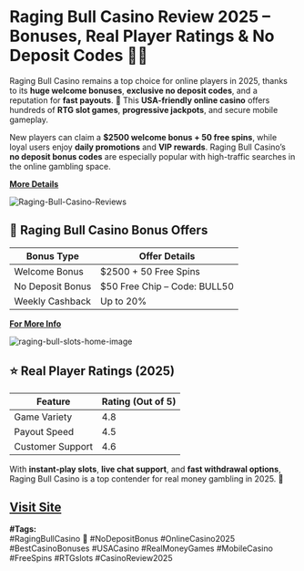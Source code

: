 # Raging Bull Casino Review 2025 – Bonuses, Real Player Ratings & No Deposit Codes 🎰🔥

Raging Bull Casino remains a top choice for online players in 2025, thanks to its **huge welcome bonuses**, **exclusive no deposit codes**, and a reputation for **fast payouts**. 🤑 This **USA-friendly online casino** offers hundreds of **RTG slot games**, **progressive jackpots**, and secure mobile gameplay.

New players can claim a **$2500 welcome bonus + 50 free spins**, while loyal users enjoy **daily promotions** and **VIP rewards**. Raging Bull Casino’s **no deposit bonus codes** are especially popular with high-traffic searches in the online gambling space.

[**More Details**](https://bitly.cx/Wzv00)

![Raging-Bull-Casino-Reviews](https://github.com/user-attachments/assets/555e6100-803a-40c7-9e1f-7c6f8a534157)

## 🎁 Raging Bull Casino Bonus Offers

| Bonus Type         | Offer Details                   |
|--------------------|----------------------------------|
| Welcome Bonus      | $2500 + 50 Free Spins            |
| No Deposit Bonus   | $50 Free Chip – Code: BULL50     |
| Weekly Cashback    | Up to 20%                        |

[**For More Info**](https://bitly.cx/YAxD)

![raging-bull-slots-home-image](https://github.com/user-attachments/assets/d996ef14-2112-408d-9d03-59c5353a64fd)

## ⭐ Real Player Ratings (2025)

| Feature             | Rating (Out of 5) |
|---------------------|------------------|
| Game Variety        | 4.8              |
| Payout Speed        | 4.5              |
| Customer Support    | 4.6              |

With **instant-play slots**, **live chat support**, and **fast withdrawal options**, Raging Bull Casino is a top contender for real money gambling in 2025. 🎲

[Visit Site](https://bitly.cx/Z1tlo)
---

**#Tags:**  
#RagingBullCasino 🐂 #NoDepositBonus #OnlineCasino2025 #BestCasinoBonuses #USACasino #RealMoneyGames #MobileCasino #FreeSpins #RTGslots #CasinoReview2025

